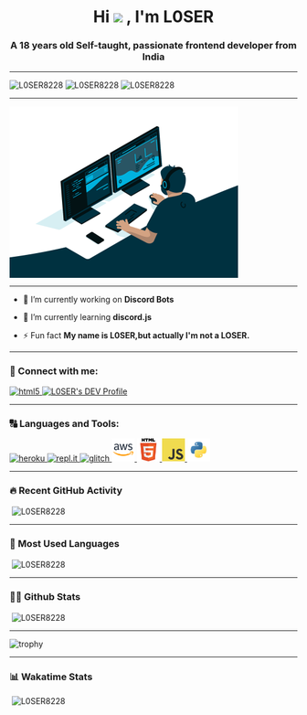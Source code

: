 <h1 align="center">Hi <img src="https://media.giphy.com/media/hvRJCLFzcasrR4ia7z/giphy.gif" width="25px"> , I'm L0SER</h1>
<h3 align="center">A 18 years old Self-taught, passionate frontend developer from India</h3>

<hr>

<p>
<img src="https://komarev.com/ghpvc/?username=L0SER8228" alt="L0SER8228" />
<img src="https://img.shields.io/github/forks/L0SER8228/L0SER8228?color=blue" alt="L0SER8228" />
<img src="https://img.shields.io/github/stars/L0SER8228/L0SER8228?color=blue" alt="L0SER8228" />
</p>

<hr>

  <img align="center" alt="GIF" src="code.gif?raw=true" width="400" height="300" />

<hr>

- 🔭 I’m currently working on **Discord Bots**

- 🌱 I’m currently learning **discord.js**

- ⚡ Fun fact **My name is L0SER,but actually I'm not a LOSER.**

<hr>

<h3 align="left">📎 Connect with me:</h3>
<a href="https://discord.com/users/668157292927254587" target="_blank"> <img src="https://discord.com/assets/41484d92c876f76b20c7f746221e8151.svg" alt="html5" width="40" height="40"/> </a>
<a href="https://dev.to/l0ser8228"> <img src="https://d2fltix0v2e0sb.cloudfront.net/dev-badge.svg" alt="L0SER's DEV Profile" height="30" width="30"> </a>

<hr>

<h3 align="left">🔠 Languages and Tools:</h3>
<p align="left"> <a href="https://heroku.com/" target="_blank"> <img src="https://brand.heroku.com/static/media/heroku-logo-stroke.aa0b53be.svg" alt="heroku" width="40" height="40"/> <a href="https://repl.it/" target="_blank"> <img src="https://upload.wikimedia.org/wikipedia/commons/b/b2/Repl.it_logo.svg" alt="repl.it" width="40" height="40"/> </a> <a href="https://glitch.com" target="_blank"> <img src="https://cdn.glitch.com/2bdfb3f8-05ef-4035-a06e-2043962a3a13%2Flogo-day.svg" alt="glitch" width="40" height="40"/> </a> <a href="https://aws.amazon.com" target="_blank"> <img src="https://raw.githubusercontent.com/github/explore/fbceb94436312b6dacde68d122a5b9c7d11f9524/topics/aws/aws.png" alt="aws" width="40" height="40"/> </a> <a href="https://www.w3.org/html/" target="_blank"> <img src="https://raw.githubusercontent.com/github/explore/80688e429a7d4ef2fca1e82350fe8e3517d3494d/topics/html/html.png" alt="html5" width="40" height="40"/> </a> <a href="https://developer.mozilla.org/en-US/docs/Web/JavaScript" target="_blank"> <img src="https://raw.githubusercontent.com/github/explore/80688e429a7d4ef2fca1e82350fe8e3517d3494d/topics/javascript/javascript.png" alt="javascript" width="40" height="40"/> </a> <a href="https://www.python.org" target="_blank"> <img src="https://raw.githubusercontent.com/github/explore/80688e429a7d4ef2fca1e82350fe8e3517d3494d/topics/python/python.png" alt="python" width="40" height="40"/> </a> </p>

<hr>

<h3 align="left">🔥 Recent GitHub Activity</h3>
<p>&nbsp;<img align="center" src="https://github-readme-stats.vercel.app/api?username=L0SER8228&show_icons=true&theme=radical" alt="L0SER8228" /></p>

<hr>

<h3 align="left">📜 Most Used Languages</h3>
<p>&nbsp;<img align="center" src="https://github-readme-stats.vercel.app/api/top-langs/?username=L0SER8228&layout=compact&show_icons=true&theme=radical" alt="L0SER8228" /></p>

<hr>

<h3 align="left">👨‍💻 Github Stats</h3>
<p>&nbsp;<img align="center" src="https://github-readme-streak-stats.herokuapp.com/?user=L0SER8228&hide_border=true&theme=radical" alt="L0SER8228" /></p>

<hr>

![trophy](https://github-profile-trophy.vercel.app/?username=L0SER8228&theme=discord&column=3)

<hr>

<h3 align="left">📊 Wakatime Stats</h3>
<p>&nbsp;<img align="center" src="https://github-readme-stats.vercel.app/api/wakatime?username=L0SER8228&theme=radical" alt="L0SER8228" /></p>
